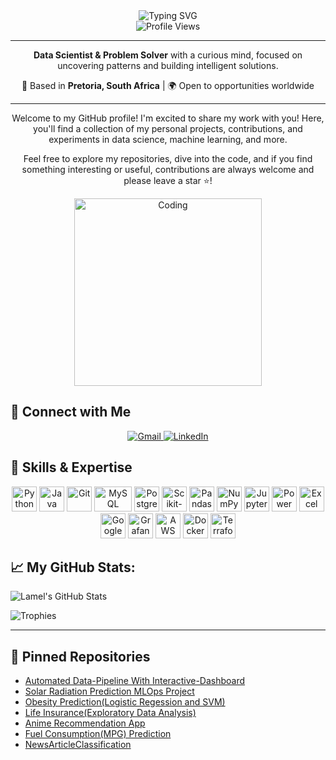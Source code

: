 <div align="center">
  <img src="https://readme-typing-svg.herokuapp.com?font=Fira+Code&weight=500&size=28&pause=1000&color=00D4FF&center=true&vCenter=true&width=435&lines=Hello%2C+I'm+Lamel+Kekana+%F0%9F%91%8B;Data+Science+%7C+Problem+Solver;Uncovering+Patterns+%F0%9F%9A%80" alt="Typing SVG" />
</div>

<div align="center">
  <img src="https://komarev.com/ghpvc/?username=LamelK&style=flat-square&color=blue" alt="Profile Views" />
</div>

---

<div align="center">
  <p><strong>Data Scientist & Problem Solver</strong> with a curious mind, focused on uncovering patterns and building intelligent solutions.</p>
  <p>📍 Based in <strong>Pretoria, South Africa</strong> | 🌍 Open to opportunities worldwide</p>
</div>

---

<div align="center">
  <p>Welcome to my GitHub profile! I'm excited to share my work with you! Here, you'll find a collection of my personal projects, contributions, and experiments in data science, machine learning, and more.</p>
  <p>Feel free to explore my repositories, dive into the code, and if you find something interesting or useful, contributions are always welcome and please leave a star ⭐!</p>
  
  <img src="https://media.giphy.com/media/qgQUggAC3Pfv687qPC/giphy.gif" width="300" alt="Coding" />
</div>

## 🔗 Connect with Me

<div align="center">
  <a href="mailto:Lamel466@gmail.com">
    <img src="https://img.shields.io/badge/Gmail-D14836?style=for-the-badge&logo=gmail&logoColor=white" alt="Gmail" />
  </a>
  <a href="https://linkedin.com/in/lamel-kekana-990932142">
    <img src="https://img.shields.io/badge/LinkedIn-0077B5?style=for-the-badge&logo=linkedin&logoColor=white" alt="LinkedIn" />
  </a>
</div> 

## 🚀 Skills & Expertise

<div align="center">
  <img src="https://cdn.jsdelivr.net/gh/devicons/devicon/icons/python/python-original.svg" alt="Python" width="40" height="40"/>
  <img src="https://cdn.jsdelivr.net/gh/devicons/devicon/icons/java/java-original.svg" alt="Java" width="40" height="40"/>
  <img src="https://cdn.jsdelivr.net/gh/devicons/devicon/icons/git/git-original.svg" alt="Git" width="40" height="40"/>
  <img src="https://www.vectorlogo.zone/logos/mysql/mysql-ar21.svg" alt="MySQL" width="60" height="40"/>
  <img src="https://cdn.jsdelivr.net/gh/devicons/devicon/icons/postgresql/postgresql-original.svg" alt="PostgreSQL" width="40" height="40"/>
  <img src="https://upload.wikimedia.org/wikipedia/commons/0/05/Scikit_learn_logo_small.svg" alt="Scikit-learn" width="40" height="40"/>
  <img src="https://pandas.pydata.org/static/img/pandas_mark.svg" alt="Pandas" width="40" height="40"/>
  <img src="https://upload.wikimedia.org/wikipedia/commons/3/31/NumPy_logo_2020.svg" alt="NumPy" width="40" height="40"/>
  <img src="https://upload.wikimedia.org/wikipedia/commons/3/38/Jupyter_logo.svg" alt="Jupyter" width="40" height="40"/>
  <img src="https://www.vectorlogo.zone/logos/microsoft_powerbi/microsoft_powerbi-icon.svg" alt="Power BI" width="40" height="40"/>
  <img src="https://upload.wikimedia.org/wikipedia/commons/3/34/Microsoft_Office_Excel_%282019%E2%80%93present%29.svg" alt="Excel" width="40" height="40"/>
  <img src="https://upload.wikimedia.org/wikipedia/commons/3/30/Google_Sheets_logo_%282014-2020%29.svg" alt="Google Sheets" width="40" height="40"/>
  <img src="https://www.vectorlogo.zone/logos/grafana/grafana-icon.svg" alt="Grafana" width="40" height="40"/>
  <img src="https://upload.wikimedia.org/wikipedia/commons/9/93/Amazon_Web_Services_Logo.svg" alt="AWS" width="40" height="40"/>
  <img src="https://cdn.jsdelivr.net/gh/devicons/devicon/icons/docker/docker-original.svg" alt="Docker" width="40" height="40"/>
  <img src="https://www.vectorlogo.zone/logos/terraformio/terraformio-icon.svg" alt="Terraform" width="40" height="40"/>
</div>  


  
## 📈 My GitHub Stats:

![Lamel's GitHub Stats](https://github-readme-stats.vercel.app/api?username=lamelk&show_icons=true&hide_title=true)

![Trophies](https://github-profile-trophy.vercel.app/?username=lamelk)

---

## 📌 Pinned Repositories

- [Automated Data-Pipeline With Interactive-Dashboard](https://github.com/LamelK/automated-sales-pipeline-dashboard)
- [Solar Radiation Prediction MLOps Project](https://github.com/LamelK/solar-prediction-mlops_zoomcamp)
- [Obesity Prediction(Logistic Regession and SVM)](https://github.com/lamelkekana/Obesity_Prediction)
- [Life Insurance(Exploratory Data Analysis)](https://github.com/lamelkekana/Life-Insurance-Exploratory-Data-Analysis)
- [Anime Recommendation App](https://github.com/lamelkekana/Team4_anime_app)
- [Fuel Consumption(MPG) Prediction](https://github.com/lamelkekana/Fuel_Economy_Insights)
- [NewsArticleClassification](https://github.com/lamelkekana/Team3_NewsArticleClassificationProject)
